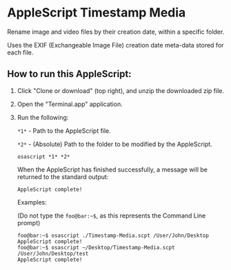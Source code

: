 # AppleScript Timestamp Media

Rename image and video files by their creation date, within a specific folder.

Uses the EXIF (Exchangeable Image File) creation date meta-data stored for each file.

## How to run this AppleScript:

1. Click "Clone or download" (top right), and unzip the downloaded zip file.

2. Open the "Terminal.app" application.

3. Run the following:

    `*1*` - Path to the AppleScript file.

    `*2*` - (Absolute) Path to the folder to be modified by the AppleScript.

    ```console
    osascript *1* *2*
    ```

    When the AppleScript has finished successfully, a message will be returned to the standard output:

    ```console
    AppleScript complete!
    ```

    Examples:

    (Do not type the `foo@bar:~$`, as this represents the Command Line prompt)

    ```console
    foo@bar:~$ osascript ./Timestamp-Media.scpt /User/John/Desktop
    AppleScript complete!
    foo@bar:~$ osascript ~/Desktop/Timestamp-Media.scpt /User/John/Desktop/test
    AppleScript complete!
    ```

